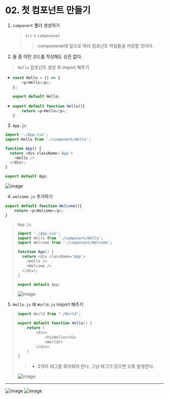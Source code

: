 # 02. 첫 컴포넌트 만들기

1) `component` 폴더 생성하기 

   > `src` > `componenet` 
   >
   > > componenet에 앞으로 여러 컴포넌트 파일들을 저장할 것이다. 

   

2. 둘 중 어떤 코드를 작성해도 상관 없다. 

> `Hello` 컴포넌트 생성 후 import 해주기 

* ```javascript
  const Hello = () => {
      <p>Hello</p>;
  };
  
  export default Hello;
  ```

* ```javascript
  export default function Hello(){
      return <p>Hello</p>;
  }
  ```



3. `App.js` 

```javascript
import './App.css';
import Hello from './component/Hello';

function App() {
  return <div className='App'>
    <Hello />
  </div>;
}

export default App;

```

![image](https://user-images.githubusercontent.com/99783474/225359072-31468302-2ded-4669-99c0-e9ed897e13fa.png)

4. `welcome.js` 추가하기 

```javascript
export default function Welcome(){
    return <p>Welcome</p>;
}
```



> `App.js`
>
> ```javascript
> import './App.css';
> import Hello from './component/Hello';
> import Welcome from './component/Welcome';
> 
> function App() {
>   return <div className='App'>
>     <Hello />
>     <Welcome />
>   </div>;
> }
> 
> export default App;
> 
> ```
>
> ![image](https://user-images.githubusercontent.com/99783474/225359111-9b06e08c-e33f-41d2-bd8d-0e435318b8bc.png)



5. `Hello.js` 에 `World.js`  import 해주기 

> ```javascript
> import World from "./World";
> 
> export default function Hello() {
>     return (
>         <div>
>             <h1>Hello</h1>
>             <World/>
>         </div>
>     )
> }
> ```
>
> > *  2개의 태그를 묶어줘야 한다. 그냥 태그가 있으면 오류 발생한다.
>
> ![image](https://user-images.githubusercontent.com/99783474/225359176-1f4ba5f8-eff5-4c10-bf90-6d2b379f012b.png)





---



![image](https://user-images.githubusercontent.com/99783474/225359222-fdbb8e6e-241e-40e9-8069-3aac50b17086.png)
![image](https://user-images.githubusercontent.com/99783474/225359250-be13939e-9e2f-4fb4-b9ad-bfc568df3a33.png)



